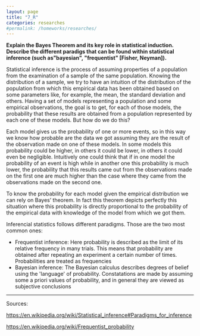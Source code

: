 ```yaml
---
layout: page
title: "7_R"
categories: researches
#permalink: /homeworks/researches/
---
```

<b>Explain the Bayes Theorem and its key role in statistical induction. Describe the different paradigs that can be found within statistical inference (such as"bayesian", "frequentist" \[Fisher, Neyman\]).</b>

Statistical inference is the process of assuming properties of a population from the examination of a sample of the same population. Knowing the distribution of a sample, we try to have an intuition of the distribution of the population from which this empirical data has been obtained based on some parameters like, for example, the mean, the standard deviation and others. Having a set of models representing a population and some empirical observations, the goal is to get, for each of those models, the probability that these results are obtained from a population represented by each one of these models. But how do we do this?

Each model gives us the probability of one or more events, so in this way we know how probable are the data we got assuming they are the result of the observation made on one of these models. In some models this probability could be higher, in others it could be lower, in others it could even be negligible. Intuitively one could think that if in one model the probability of an event is high while in another one this probability is much lower, the probability that this results came out from the observations made on the first one are much higher than the case where they came from the observations made on the second one.

To know the probability for each model given the empirical distribution we can rely on Bayes’ theorem. In fact this theorem depicts perfectly this situation where this probability is directly proportional to the probability of the empirical data with knowledge of the model from which we got them.

Inferencial statistics follows different paradigms. Those are the two most common ones:

-	Frequentist inference: Here probability is described as the limit of its relative frequency in many trials. This means that probability are obtained after repeating an experiment a certain number of times. Probabilities are treated as frequencies
-	Bayesian inference: The Bayesian calculus describes degrees of belief using the 'language' of probability. Constatations are made by assuming some a priori values of probability, and in general they are viewed as subjective conclusions

----------------------------------------------------------------------------------

Sources:

https://en.wikipedia.org/wiki/Statistical_inference#Paradigms_for_inference

https://en.wikipedia.org/wiki/Frequentist_probability

